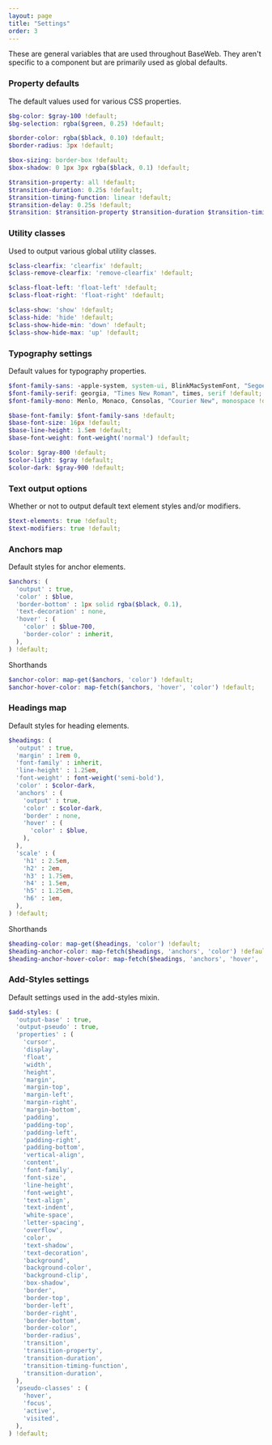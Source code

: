 ```yaml
---
layout: page
title: "Settings"
order: 3
---
```


These are general variables that are used throughout BaseWeb. They aren't specific to a component but are primarily used as global defaults.

<div id="toc" class="toc"></div>

<section id="var-property-defaults" class="docs-item" markdown="1">

### Property defaults

The default values used for various CSS properties.

```scss
$bg-color: $gray-100 !default;
$bg-selection: rgba($green, 0.25) !default;

$border-color: rgba($black, 0.10) !default;
$border-radius: 3px !default;

$box-sizing: border-box !default;
$box-shadow: 0 1px 3px rgba($black, 0.1) !default;

$transition-property: all !default;
$transition-duration: 0.25s !default;
$transition-timing-function: linear !default;
$transition-delay: 0.25s !default;
$transition: $transition-property $transition-duration $transition-timing-function !default;
```

</section><!-- .docs-item -->

<section id="var-utility-classes" class="docs-item" markdown="1">

### Utility classes

Used to output various global utility classes.

```scss
$class-clearfix: 'clearfix' !default;
$class-remove-clearfix: 'remove-clearfix' !default;

$class-float-left: 'float-left' !default;
$class-float-right: 'float-right' !default;

$class-show: 'show' !default;
$class-hide: 'hide' !default;
$class-show-hide-min: 'down' !default;
$class-show-hide-max: 'up' !default;
```

</section><!-- .docs-item -->

<section id="var-typography-settings" class="docs-item" markdown="1">

### Typography settings

Default values for typography properties.

```scss
$font-family-sans: -apple-system, system-ui, BlinkMacSystemFont, "Segoe UI", "Roboto", "Helvetica Neue", Arial, sans-serif !default;
$font-family-serif: georgia, "Times New Roman", times, serif !default;
$font-family-mono: Menlo, Monaco, Consolas, "Courier New", monospace !default;

$base-font-family: $font-family-sans !default;
$base-font-size: 16px !default;
$base-line-height: 1.5em !default;
$base-font-weight: font-weight('normal') !default;

$color: $gray-800 !default;
$color-light: $gray !default;
$color-dark: $gray-900 !default;
```

</section><!-- .docs-item -->

<section id="var-typography-settings" class="docs-item" markdown="1">

### Text output options

Whether or not to output default text element styles and/or modifiers.

```scss
$text-elements: true !default;
$text-modifiers: true !default;
```

</section><!-- .docs-item -->

<section id="map-anchors" class="docs-item" markdown="1">

### Anchors map

Default styles for anchor elements.

```scss
$anchors: (
  'output' : true,
  'color' : $blue,
  'border-bottom' : 1px solid rgba($black, 0.1),
  'text-decoration' : none,
  'hover' : (
    'color' : $blue-700,
    'border-color' : inherit,
  ),
) !default;
```

<p class="subheading">Shorthands</p>

```scss
$anchor-color: map-get($anchors, 'color') !default;
$anchor-hover-color: map-fetch($anchors, 'hover', 'color') !default;
```

</section><!-- .docs-item -->

<section id="map-headings" class="docs-item" markdown="1">

### Headings map

Default styles for heading elements.

```scss
$headings: (
  'output' : true,
  'margin' : 1rem 0,
  'font-family' : inherit,
  'line-height' : 1.25em,
  'font-weight' : font-weight('semi-bold'),
  'color' : $color-dark,
  'anchors' : (
    'output' : true,
    'color' : $color-dark,
    'border' : none,
    'hover' : (
      'color' : $blue,
    ),
  ),
  'scale' : (
    'h1' : 2.5em,
    'h2' : 2em,
    'h3' : 1.75em,
    'h4' : 1.5em,
    'h5' : 1.25em,
    'h6' : 1em,
  ),
) !default;
```

<p class="subheading">Shorthands</p>

```scss
$heading-color: map-get($headings, 'color') !default;
$heading-anchor-color: map-fetch($headings, 'anchors', 'color') !default;
$heading-anchor-hover-color: map-fetch($headings, 'anchors', 'hover', 'color') !default;
```

</section><!-- .docs-item -->

<section id="map-add-styles" class="docs-item" markdown="1">

### Add-Styles settings

Default settings used in the add-styles mixin.

```scss
$add-styles: (
  'output-base' : true,
  'output-pseudo' : true,
  'properties' : (
    'cursor',
    'display',
    'float',
    'width',
    'height',
    'margin',
    'margin-top',
    'margin-left',
    'margin-right',
    'margin-bottom',
    'padding',
    'padding-top',
    'padding-left',
    'padding-right',
    'padding-bottom',
    'vertical-align',
    'content',
    'font-family',
    'font-size',
    'line-height',
    'font-weight',
    'text-align',
    'text-indent',
    'white-space',
    'letter-spacing',
    'overflow',
    'color',
    'text-shadow',
    'text-decoration',
    'background',
    'background-color',
    'background-clip',
    'box-shadow',
    'border',
    'border-top',
    'border-left',
    'border-right',
    'border-bottom',
    'border-color',
    'border-radius',
    'transition',
    'transition-property',
    'transition-duration',
    'transition-timing-function',
    'transition-duration',
  ),
  'pseudo-classes' : (
    'hover',
    'focus',
    'active',
    'visited',
  ),
) !default;
```

</section><!-- .docs-item -->

